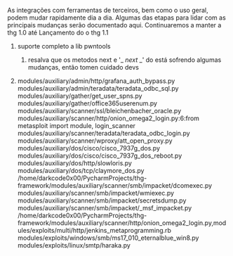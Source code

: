 As integrações com ferramentas de terceiros, bem como o uso geral, podem mudar rapidamente
dia a dia. Algumas das etapas para lidar com as principais mudanças serão
documentado aqui. Continuaremos a manter a thg 1.0 até
Lançamento do o thg 1.1

1. suporte completo a lib pwntools
    1. resalva que os metodos next e '_ _next_ _' do está sofrendo algumas mudanças, então tomen cuidado devs   
    
2. modules/auxiliary/admin/http/grafana_auth_bypass.py modules/auxiliary/admin/teradata/teradata_odbc_sql.py modules/auxiliary/gather/get_user_spns.py modules/auxiliary/gather/office365userenum.py modules/auxiliary/scanner/ssl/bleichenbacher_oracle.py modules/auxiliary/scanner/http/onion_omega2_login.py:6:from metasploit import module, login_scanner modules/auxiliary/scanner/teradata/teradata_odbc_login.py modules/auxiliary/scanner/wproxy/att_open_proxy.py modules/auxiliary/dos/cisco/cisco_7937g_dos.py modules/auxiliary/dos/cisco/cisco_7937g_dos_reboot.py modules/auxiliary/dos/http/slowloris.py modules/auxiliary/dos/tcp/claymore_dos.py /home/darkcode0x00/PycharmProjects/thg-framework/modules/auxiliary/scanner/smb/impacket/dcomexec.py modules/auxiliary/scanner/smb/impacket/wmiexec.py modules/auxiliary/scanner/smb/impacket/secretsdump.py modules/auxiliary/scanner/smb/impacket/_msf_impacket.py
/home/darkcode0x00/PycharmProjects/thg-framework/modules/auxiliary/scanner/http/onion_omega2_login.py,modules/exploits/multi/http/jenkins_metaprogramming.rb modules/exploits/windows/smb/ms17_010_eternalblue_win8.py modules/exploits/linux/smtp/haraka.py 